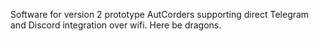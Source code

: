 Software for version 2 prototype AutCorders supporting direct Telegram and Discord integration over wifi.
Here be dragons.
